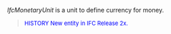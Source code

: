 ﻿_IfcMonetaryUnit_ is a unit to define currency for money.

> <font size="-1" color="#0000FF">HISTORY New entity in IFC Release 2x.
</font>